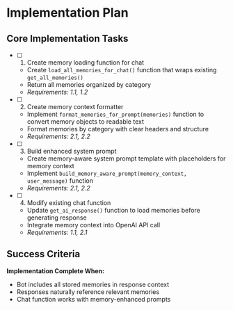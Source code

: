 # Implementation Plan

## Core Implementation Tasks

- [ ] 1. Create memory loading function for chat
  - Create `load_all_memories_for_chat()` function that wraps existing `get_all_memories()`
  - Return all memories organized by category
  - _Requirements: 1.1, 1.2_

- [ ] 2. Create memory context formatter
  - Implement `format_memories_for_prompt(memories)` function to convert memory objects to readable text
  - Format memories by category with clear headers and structure
  - _Requirements: 2.1, 2.2_

- [ ] 3. Build enhanced system prompt
  - Create memory-aware system prompt template with placeholders for memory context
  - Implement `build_memory_aware_prompt(memory_context, user_message)` function
  - _Requirements: 2.1, 2.2_

- [ ] 4. Modify existing chat function
  - Update `get_ai_response()` function to load memories before generating response
  - Integrate memory context into OpenAI API call
  - _Requirements: 1.1, 2.1_

## Success Criteria

**Implementation Complete When:**
- Bot includes all stored memories in response context
- Responses naturally reference relevant memories
- Chat function works with memory-enhanced prompts